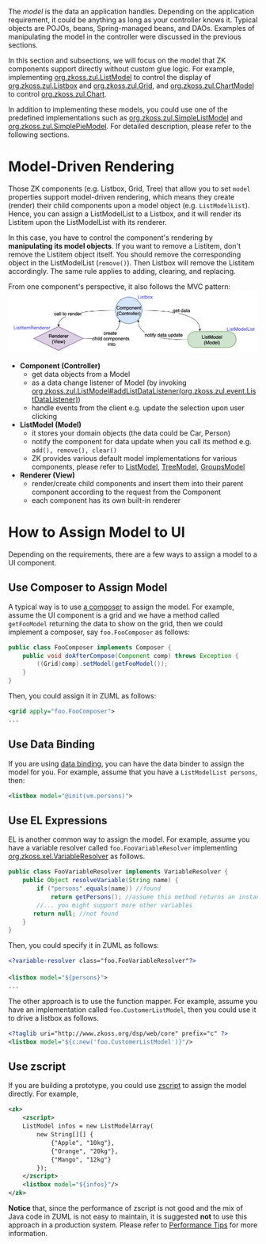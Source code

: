 

The *model* is the data an application handles. Depending on the
application requirement, it could be anything as long as your controller
knows it. Typical objects are POJOs, beans, Spring-managed beans, and
DAOs. Examples of manipulating the model in the controller were
discussed in the previous sections.

In this section and subsections, we will focus on the model that ZK
components support directly without custom glue logic. For example,
implementing [org.zkoss.zul.ListModel](https://www.zkoss.org/javadoc/latest/zk/org/zkoss/zul/ListModel.html)
to control the display of [org.zkoss.zul.Listbox](https://www.zkoss.org/javadoc/latest/zk/org/zkoss/zul/Listbox.html) and
[org.zkoss.zul.Grid](https://www.zkoss.org/javadoc/latest/zk/org/zkoss/zul/Grid.html), and
[org.zkoss.zul.ChartModel](https://www.zkoss.org/javadoc/latest/zk/org/zkoss/zul/ChartModel.html) to control
[org.zkoss.zul.Chart](https://www.zkoss.org/javadoc/latest/zk/org/zkoss/zul/Chart.html).

In addition to implementing these models, you could use one of the
predefined implementations such as
[org.zkoss.zul.SimpleListModel](https://www.zkoss.org/javadoc/latest/zk/org/zkoss/zul/SimpleListModel.html) and
[org.zkoss.zul.SimplePieModel](https://www.zkoss.org/javadoc/latest/zk/org/zkoss/zul/SimplePieModel.html). For detailed
description, please refer to the following sections.

# Model-Driven Rendering

Those ZK components (e.g. Listbox, Grid, Tree) that allow you to set
`model` properties support model-driven rendering, which means they
create (render) their child components upon a model object (e.g.
`ListModelList`). Hence, you can assign a ListModelList to a Listbox,
and it will render its Listitem upon the ListModelList with its
renderer.

In this case, you have to control the component's rendering by
**manipulating its model objects**. If you want to remove a Listitem,
don't remove the Listitem object itself. You should remove the
corresponding object in the ListModelList (`remove()`). Then Listbox
will remove the Listitem accordingly. The same rule applies to adding,
clearing, and replacing.

From one component's perspective, it also follows the MVC pattern: ![ center](model-driven-rendering.jpg " center")

- **Component (Controller)**
  - get data objects from a Model
  - as a data change listener of Model (by invoking
    [org.zkoss.zul.ListModel#addListDataListener(org.zkoss.zul.event.ListDataListener)](https://www.zkoss.org/javadoc/latest/zk/org/zkoss/zul/ListModel.html#addListDataListener(org.zkoss.zul.event.ListDataListener)))
  - handle events from the client e.g. update the selection upon user
    clicking
- **ListModel (Model)**
  - it stores your domain objects (the data could be Car, Person)
  - notify the component for data update when you call its method e.g.
    `add(), remove(), clear()`
  - ZK provides various default model implementations for various
    components, please refer to
    [ListModel](https://www.zkoss.org/javadoc/latest/zk/org/zkoss/zul/ListModel.html),
    [TreeModel](https://www.zkoss.org/javadoc/latest/zk/org/zkoss/zul/TreeModel.html),
    [GroupsModel](http://www.zkoss.org/javadoc/latest/zk/org/zkoss/zul/GroupsModel.html)
- **Renderer (View)**
  - render/create child components and insert them into their parent
    component according to the request from the Component
  - each component has its own built-in renderer

# How to Assign Model to UI

Depending on the requirements, there are a few ways to assign a model to
a UI component.

## Use Composer to Assign Model

A typical way is to use [a composer]({{site.baseurl}}/zk_dev_ref/mvc/controller/composer)
to assign the model. For example, assume the UI component is a grid and
we have a method called `getFooModel` returning the data to show on the
grid, then we could implement a composer, say `foo.FooComposer` as
follows:

```java
public class FooComposer implements Composer {
    public void doAfterCompose(Component comp) throws Exception {
        ((Grid)comp).setModel(getFooModel());
    }
}
```

Then, you could assign it in ZUML as follows:

```xml
<grid apply="foo.FooComposer">
...
```

## Use Data Binding

If you are using [data binding]({{site.baseurl}}/zk_dev_ref/mvvm/data_binding), you can
have the data binder to assign the model for you. For example, assume
that you have a `ListModelList persons`, then:

```xml
<listbox model="@init(vm.persons)">
```

## Use EL Expressions

EL is another common way to assign the model. For example, assume you
have a variable resolver called `foo.FooVariableResolver` implementing
[org.zkoss.xel.VariableResolver](https://www.zkoss.org/javadoc/latest/zk/org/zkoss/xel/VariableResolver.html) as follows.

```java
public class FooVariableResolver implements VariableResolver {
    public Object resolveVariable(String name) {
        if ("persons".equals(name)) //found
            return getPersons(); //assume this method returns an instance of ListModel 
        //... you might support more other variables
       return null; //not found
    }
}
```

Then, you could specify it in ZUML as follows:

```xml
<?variable-resolver class="foo.FooVariableResolver"?>

<listbox model="${persons}">
...
```

The other approach is to use the function mapper. For example, assume
you have an implementation called `foo.CustomerListModel`, then you
could use it to drive a listbox as follows.

```xml
<?taglib uri="http://www.zkoss.org/dsp/web/core" prefix="c" ?>
<listbox model="${c:new('foo.CustomerListModel')}"/>
```

## Use zscript

If you are building a prototype, you could use
[zscript]({{site.baseurl}}/zk_dev_ref/ui_composing/zuml/scripts_in_zuml)
to assign the model directly. For example,

```xml
<zk>
    <zscript>
    ListModel infos = new ListModelArray(
        new String[][] {
            {"Apple", "10kg"},
            {"Orange", "20kg"},
            {"Mango", "12kg"}
        });
    </zscript>          
    <listbox model="${infos}"/>
</zk>
```

**Notice** that, since the performance of zscript is not good and the
mix of Java code in ZUML is not easy to maintain, it is suggested
**not** to use this approach in a production system. Please refer to
[Performance Tips]({{site.baseurl}}/zk_dev_ref/performance_tips/use_compiled_java_codes)
for more information.

